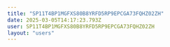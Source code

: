 ```yaml
---
title: "SP11T4BP1MGFXS80B8YRFD5RP9EPCGA73FQHZ02ZH"
date: 2025-03-05T14:17:23.793Z
user: SP11T4BP1MGFXS80B8YRFD5RP9EPCGA73FQHZ02ZH
layout: "users"
---
```

    